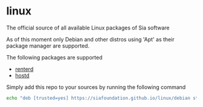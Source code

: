 # linux
The official source of all available Linux packages of Sia software

As of this moment only Debian and other distros using 'Apt' as their package manager are supported.

The following packages are supported

- [renterd](https://github.com/SiaFoundation/renterd)
- [hostd](https://github.com/SiaFoundation/hostd)

Simply add this repo to your sources by running the following command

```bash
echo "deb [trusted=yes] https://siafoundation.github.io/linux/debian stable main" | sudo tee -a /etc/apt/sources.list.d/siafoundation.list
```
